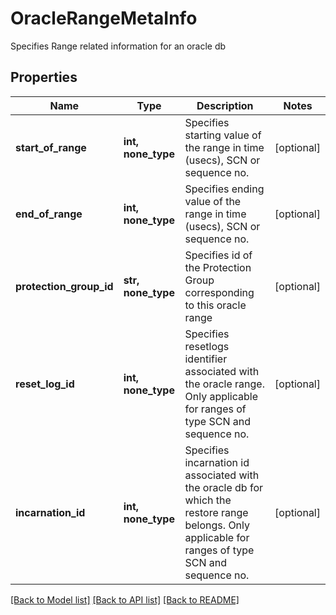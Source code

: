 # OracleRangeMetaInfo

Specifies Range related information for an oracle db

## Properties
Name | Type | Description | Notes
------------ | ------------- | ------------- | -------------
**start_of_range** | **int, none_type** | Specifies starting value of the range in time (usecs), SCN or sequence no. | [optional] 
**end_of_range** | **int, none_type** | Specifies ending value of the range in time (usecs), SCN or sequence no. | [optional] 
**protection_group_id** | **str, none_type** | Specifies id of the Protection Group corresponding to this oracle range | [optional] 
**reset_log_id** | **int, none_type** | Specifies resetlogs identifier associated with the oracle range. Only applicable for ranges of type SCN and sequence no. | [optional] 
**incarnation_id** | **int, none_type** | Specifies incarnation id associated with the oracle db for which the restore range belongs. Only applicable for ranges of type SCN and sequence no. | [optional] 

[[Back to Model list]](../README.md#documentation-for-models) [[Back to API list]](../README.md#documentation-for-api-endpoints) [[Back to README]](../README.md)


